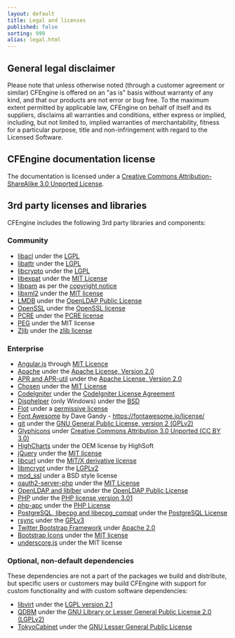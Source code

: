 ```yaml
---
layout: default
title: Legal and licenses
published: false
sorting: 999
alias: legal.html
---
```


## General legal disclaimer

Please note that unless otherwise noted (through a customer agreement or similar)
CFEngine is offered on an "as is" basis without warranty of
any kind, and that our products are not error or bug free. To the maximum
extent permitted by applicable law, CFEngine on behalf of itself and its
suppliers, disclaims all warranties and conditions, either express or implied,
including, but not limited to, implied warranties of merchantability, fitness
for a particular purpose, title and non-infringement with regard to the
Licensed Software.

## CFEngine documentation license

The documentation is licensed under a [Creative Commons Attribution-ShareAlike 3.0 Unported License](https://creativecommons.org/licenses/by-sa/3.0/deed.en_US).

## 3rd party licenses and libraries

CFEngine includes the following 3rd party libraries and components:

### Community

* [libacl](https://savannah.nongnu.org/projects/acl) under the [LGPL](https://git.savannah.gnu.org/cgit/acl.git/tree/include/acl.h)
* [libattr](https://savannah.nongnu.org/projects/attr) under the [LGPL](https://git.savannah.gnu.org/cgit/attr.git/tree/include/libattr.h)
* [libcrypto](https://www.openssl.org/docs/crypto/crypto.html) under the [LGPL](https://api.libssh.org/master/libcrypto_8h_source.html)
* [libexpat](https://sourceforge.net/projects/expat/) under the [MIT License](https://opensource.org/licenses/mit-license.html)
* [libpam](https://www.linux-pam.org) as per the [copyright notice](https://git.fedorahosted.org/cgit/linux-pam.git/tree/Copyright)
* [libxml2](https://xmlsoft.org/FAQ.html) under the [MIT license](https://opensource.org/licenses/mit-license.html)
* [LMDB](https://symas.com/mdb/) under the [OpenLDAP Public License](https://www.openldap.org/software/release/license.html)
* [OpenSSL](https://www.openssl.org) under the [OpenSSL license](https://www.openssl.org/source/license.html)
* [PCRE](https://www.pcre.org) under the [PCRE license](https://www.pcre.org/licence.txt)
* [PEG](https://piumarta.com/software/peg/) under the MIT license
* [Zlib](https://www.zlib.net) under the [zlib license](https://www.zlib.net/zlib_license.html)

### Enterprise

* [Angular.js](https://angularjs.org) through [MIT Licence](https://github.com/angular/angular.js/blob/master/LICENSE)
* [Apache](https://httpd.apache.org) under the [Apache License, Version 2.0](https://www.apache.org/licenses/LICENSE-2.0)
* [APR and APR-util](https://apr.apache.org) under the [Apache License, Version 2.0](https://www.apache.org/licenses/LICENSE-2.0)
* [Chosen](https://harvesthq.github.io/chosen/) under the [MIT License](https://github.com/harvesthq/chosen/blob/master/LICENSE.md)
* [CodeIgniter](https://codeigniter.com/) under the [CodeIgniter License Agreement](https://ellislab.com/codeigniter/user-guide/license.html)
* [Disphelper](https://disphelper.sourceforge.net) (only Windows) under the [BSD](https://opensource.org/licenses/bsd-license.php)
* [Flot](https://www.flotcharts.org/) under a [permissive license](https://github.com/flot/flot/blob/master/LICENSE.txt)
* [Font Awesome](https://fontawesome.io) by Dave Gandy - https://fontawesome.io/license/
* [git](https://git-scm.com) under the [GNU General Public License, version 2 (GPLv2)](https://opensource.org/licenses/GPL-2.0)
* [Glyphicons](https://glyphicons.com/license/) under [Creative Commons Attribution 3.0 Unported (CC BY 3.0)](https://creativecommons.org/licenses/by-sa/3.0/deed.en_US)
* [HighCharts](https://www.highcharts.com/) under the OEM license by HighSoft
* [jQuery](https://jquery.org) under the [MIT license](https://en.wikipedia.org/wiki/MIT_License)
* [libcurl](https://curl.haxx.se) under the [MIT/X derivative license](https://curl.haxx.se/docs/copyright.html)
* [libmcrypt](https://mcrypt.sourceforge.net) under the [LGPLv2](https://www.opensource.org/licenses/lgpl-license.html)
* [mod_ssl](https://www.modssl.org) under a BSD style license
* [oauth2-server-php](https://github.com/bshaffer/oauth2-server-php) under the [MIT License](https://github.com/bshaffer/oauth2-server-php/blob/develop/LICENSE)
* [OpenLDAP and liblber](https://www.openldap.org) under the [OpenLDAP Public License](https://www.openldap.org/software/release/license.html)
* [PHP](https://php.net) under the [PHP license version 3.01](https://www.php.net/license/3_01.txt)
* [php-apc](https://pecl.php.net/package/APC) under the [PHP License](https://www.php.net/license/3_01.txt)
* [PostgreSQL, libecpg and libecpg_compat](https://www.postgresql.org) under the [PostgreSQL License](https://opensource.org/licenses/postgresql)
* [rsync](https://rsync.samba.org) under the [GPLv3](https://rsync.samba.org/GPL.html)
* [Twitter Bootstrap Framework](https://getbootstrap.com) under [Apache 2.0](https://www.apache.org/licenses/LICENSE-2.0)
* [Bootstrap Icons](https://icons.getbootstrap.com) under the [MIT license](https://github.com/twbs/icons/blob/main/LICENSE.md)
* [underscore.js](https://underscorejs.org) under the MIT license

### Optional, non-default dependencies

These dependencies are not a part of the packages we build and distribute, but specific users or customers may build CFEngine with support for custom functionality and with custom software dependencies:

* [libvirt](https://libvirt.org/FAQ.html) under the [LGPL version 2.1](https://www.opensource.org/licenses/lgpl-license.html)
* [QDBM](https://sourceforge.net/projects/qdbm/) under the [GNU Library or Lesser General Public License 2.0 (LGPLv2)](https://www.opensource.org/licenses/lgpl-license.html)
* [TokyoCabinet](https://fallabs.com/tokyocabinet/) under the [GNU Lesser General Public License](https://www.opensource.org/licenses/lgpl-license.html)

<!--- * [Piwik.js](https://piwik.org) under the [Simplified BSD license](https://piwik.org/free-software/bsd/) -->

